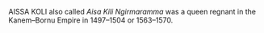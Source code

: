 AISSA KOLI also called _Aisa Kili Ngirmaramma_ was a queen regnant in the Kanem–Bornu Empire in 1497–1504 or 1563–1570.

